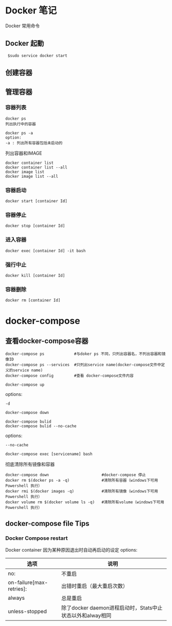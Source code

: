 # Docker 笔记
Docker 常用命令
## Docker 起動
```
 $sudo service docker start
```
## 创建容器


## 管理容器
### 容器列表
```
docker ps
列出执行中的容器

docker ps -a
option:
-a : 列出所有容器包括未启动的
```
列出容器和IMAGE
```
docker container list
docker container list --all
docker image list
docker image list --all
```
### 容器启动
```
docker start [container Id]
```
### 容器停止
```
docker stop [container Id]
```
### 进入容器
```
docker exec [container Id] -it bash
```
### 强行中止
```
docker kill [container Id]
```
### 容器删除
```
docker rm [container Id]
```
# docker-compose
## 查看docker-compose容器
```
docker-compose ps             #与doker ps 不同，只列出容器名，不列出容器和镜像ID
docker-compose ps --services  #只列出service name(docker-compose文件中定义的service name)
docker-compose config         #查看 docker-compose文件内容
```

```
docker-compose up
```
options:
```
-d
```
```
docker-compose down
```
```
docker-compose bulid
docker-compose bulid --no-cache
```
options:
```
--no-cache
```
```
docker-compose exec [servicename] bash
```

彻底清除所有镜像和容器
```
docker-compose down                       #docker-compose 停止
docker rm $(docker ps -a -q)              #清除所有容器（windows下可用Powershell 执行）
docker rmi $(docker images -q)            #清除所有镜像（windows下可用Powershell 执行）
docker volume rm $(docker volume ls -q)   #清除所有volume（windows下可用Powershell 执行）
```
## docker-compose file Tips

### Docker Compose restart 
Docker container 因为某种原因退出时自动再启动的设定
options:

选项                     |说明
------------------------|--------------------
no:                     |不重启                
on-failure[max-retries]:|出错时重启（最大重启次数）
always                  |总是重启
unless-stopped	        |除了docker daemon进程启动时，Stats中止状态以外和alway相同

